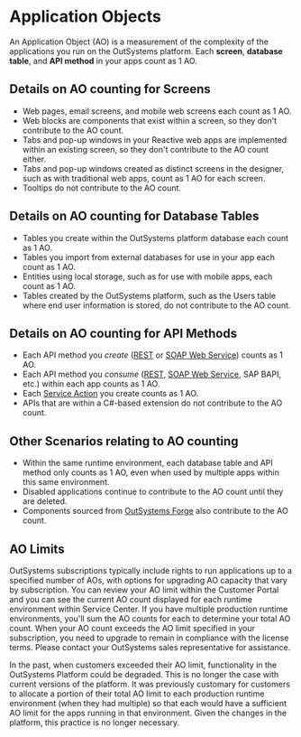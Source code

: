 # Application Objects
An Application Object (AO) is a measurement of the complexity of the applications you run on the OutSystems platform. Each **screen**, **database table**, and **API method** in your apps count as 1 AO. 

## Details on AO counting for Screens
* Web pages, email screens, and mobile web screens each count as 1 AO. 
* Web blocks are components that exist within a screen, so they don't contribute to the AO count. 
* Tabs and pop-up windows in your Reactive web apps are implemented within an existing screen, so they don't contribute to the AO count either. 
* Tabs and pop-up windows created as distinct screens in the designer, such as with traditional web apps, count as 1 AO for each screen. 
* Tooltips do not contribute to the AO count.

## Details on AO counting for Database Tables
* Tables you create within the OutSystems platform database each count as 1 AO.
* Tables you import from external databases for use in your app each count as 1 AO.
* Entities using local storage, such as for use with mobile apps, each count as 1 AO.
* Tables created by the OutSystems platform, such as the Users table where end user information is stored, do not contribute to the AO count.

## Details on AO counting for API Methods
* Each API method you *create* ([REST](https://success.outsystems.com/Documentation/11/Extensibility_and_Integration/REST/Expose_REST_APIs) or [SOAP Web Service](https://success.outsystems.com/Documentation/11/Extensibility_and_Integration/SOAP/Exposing_SOAP_Web_Services/Expose_a_SOAP_Web_Service)) counts as 1 AO. 
* Each API method you *consume* ([REST](https://success.outsystems.com/Documentation/11/Extensibility_and_Integration/REST/Consume_REST_APIs), [SOAP Web Service](https://success.outsystems.com/Documentation/11/Extensibility_and_Integration/SOAP/Consuming_SOAP_Web_Services), SAP BAPI, etc.) within each app counts as 1 AO.
* Each [Service Action](https://success.outsystems.com/Documentation/11/Developing_an_Application/Reuse_and_Refactor/Use_Services_to_Expose_Functionality#:~:text=In%20OutSystems%2C%20a%20Service%20Action%20is%20a%20REST,to%20the%20producer%20module%2C%20in%20a%20loosely-coupled%20way.) you create counts as 1 AO.
* APIs that are within a C#-based extension do not contribute to the AO count.

## Other Scenarios relating to AO counting
* Within the same runtime environment, each database table and API method only counts as 1 AO, even when used by multiple apps within this same environment.
* Disabled applications continue to contribute to the AO count until they are deleted.
* Components sourced from [OutSystems Forge](https://www.outsystems.com/forge/) also contribute to the AO count.

## AO Limits
OutSystems subscriptions typically include rights to run applications up to a specified number of AOs, with options for upgrading AO capacity that vary by subscription. You can review your AO limit within the Customer Portal and you can see the current AO count displayed for each runtime environment within Service Center. If you have multiple production runtime environments, you'll sum the AO counts for each to determine your total AO count. When your AO count exceeds the AO limit specified in your subscription, you need to upgrade to remain in compliance with the license terms. Please contact your OutSystems sales representative for assistance.

In the past, when customers exceeded their AO limit, functionality in the OutSystems Platform could be degraded. This is no longer the case with current versions of the platform. It was previously customary for customers to allocate a portion of their total AO limit to each production runtime environment (when they had multiple) so that each would have a sufficient AO limit for the apps running in that environment. Given the changes in the platform, this practice is no longer necessary.
